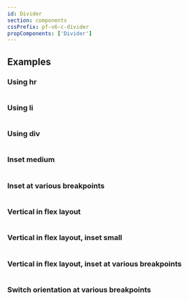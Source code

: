 ```yaml
---
id: Divider
section: components
cssPrefix: pf-v6-c-divider
propComponents: ['Divider']
---
```


## Examples

### Using hr

```ts file='./DividerUsingHr.tsx'

```

### Using li

```ts file='./DividerUsingLi.tsx'

```

### Using div

```ts file='./DividerUsingDiv.tsx'

```

### Inset medium

```ts file='./DividerInsetMedium.tsx'

```

### Inset at various breakpoints

```ts file='./DividerInsetVariousBreakpoints.tsx'

```

### Vertical in flex layout

```ts file='./DividerVerticalFlex.tsx'

```

### Vertical in flex layout, inset small

```ts file='./DividerVerticalFlexInsetSmall.tsx'

```

### Vertical in flex layout, inset at various breakpoints

```ts file='./DividerVerticalFlexInsetVariousBreakpoints.tsx'

```

### Switch orientation at various breakpoints

```ts file='./DividerOrientationVariousBreakpoints.tsx'

```
